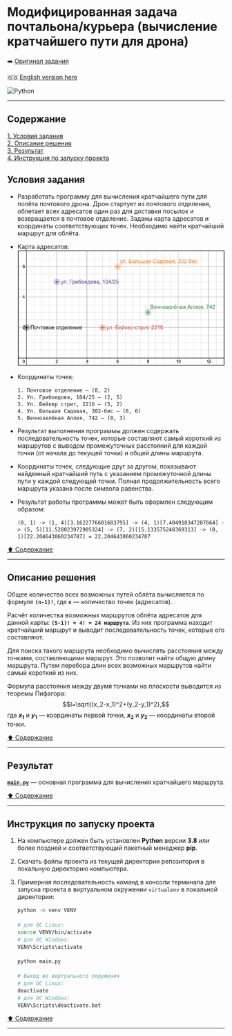 # Модифицированная задача почтальона/курьера (вычисление кратчайшего пути для дрона) #

:arrow_right: [Оригинал задания](https://github.com/MNV/python-basics)

:gb: [English version here](README.md)

![Python](https://img.shields.io/badge/python-3670A0?style=plastic&logo=python&logoColor=ffdd54)

----

## Содержание ##

[1. Условия задания](#условия-задания)    
[2. Описание решения](#описание-решения)    
[3. Результат](#результат)    
[4. Инструкция по запуску проекта](#инструкция-по-запуску-проекта)    

## Условия задания ##

- Разработать программу для вычисления кратчайшего пути для полёта почтового
дрона. Дрон стартует из почтового отделения, облетает всех адресатов один раз
для доставки посылок и возвращается в почтовое отделение. Заданы карта адресатов
и координаты соответствующих точек. Необходимо найти кратчайший маршрут для
облёта.

- Карта адресатов:    
![Карта адресов](ADDS/addresses_map.png)

- Координаты точек:

    ```text
    1. Почтовое отделение – (0, 2)
    2. Ул. Грибоедова, 104/25 – (2, 5)
    3. Ул. Бейкер стрит, 221б – (5, 2)
    4. Ул. Большая Садовая, 302-бис – (6, 6)
    5. Вечнозелёная Аллея, 742 – (8, 3)
    ```

- Результат выполнения программы должен содержать последовательность точек,
которые составляют самый короткий из маршрутов с выводом промежуточных
расстояний для каждой точки (от начала до текущей точки) и общей длины маршрута.

- Координаты точек, следующие друг за другом, показывают найденный кратчайший
путь с указанием промежуточной длины пути у каждой следующей точки. Полная
продолжительность всего маршрута указана после символа равенства.

- Результат работы программы может быть оформлен следующим образом:

    ```text
    (0, 1) -> (1, 4)[3.1622776601683795] -> (4, 1)[7.404918347287664] -> (5, 5)[11.528023972905324] -> (7, 2)[15.133575248369313] -> (0, 1)[22.204643060234787] = 22.204643060234787
    ```

[:arrow_up: Содержание](#содержание)

----

## Описание решения ##

Общее количество всех возможных путей облёта вычисляется по формуле
**`(n-1)!`**, где **`n`**&nbsp;&mdash; количество точек (адресатов).

Расчёт количества возможных маршрутов облёта адресатов для данной карты:
**`(5-1)! = 4! = 24 маршрута`**. Из них программа находит кратчайший маршрут и
выводит последовательность точек, которые его составляют.

Для поиска такого маршрута необходимо вычислять расстояния между точками,
составляющими маршрут. Это позволит найти общую длину маршрута. Путем перебора
длин всех возможных маршрутов найти самый короткий из них.

Формула расстояния между двумя точками на плоскости выводится из теоремы
Пифагора: $$l=\sqrt{(x_2-x_1)^2+(y_2-y_1)^2},$$
где **$x_1$** и **$y_1$**&nbsp;&mdash; координаты первой точки,
**$x_2$** и **$y_2$**&nbsp;&mdash; координаты второй точки.

[:arrow_up: Содержание](#содержание)

----

## Результат ##

[**`main.py`**](main.py)&nbsp;&mdash; основная программа для вычисления
кратчайшего маршрута.

[:arrow_up: Содержание](#содержание)

----

## Инструкция по запуску проекта ##

1. На компьютере должен быть установлен **Python** версии **3.8** или более
поздней и соответствующий пакетный менеджер **pip**.
2. Скачать файлы проекта из текущей директории репозитория в локальную
директорию компьютера.
3. Примерная последовательность команд в консоли терминала для запуска проекта
в виртуальном окружении `virtualenv` в локальной директории:

    ```bash
    python -m venv VENV

    # для ОС Linux:
    source VENV/bin/activate
    # для ОС Windows:
    VENV\Scripts\activate

    python main.py

    # Выход из виртуального окружения
    # для ОС Linux:
    deactivate
    # для ОС Windows:
    VENV\Scripts\deactivate.bat
    ```

[:arrow_up: Содержание](#содержание)

----
